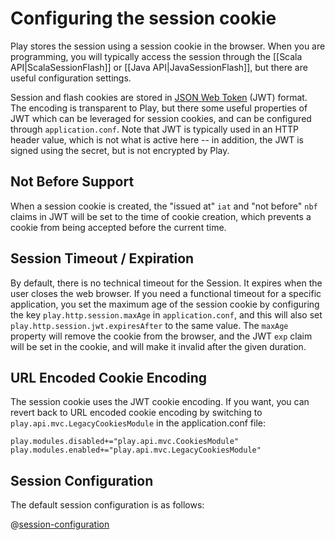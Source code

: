 <!--- Copyright (C) from 2022 The Play Framework Contributors <https://github.com/playframework>, 2011-2021 Lightbend Inc. <https://www.lightbend.com> -->

# Configuring the session cookie

Play stores the session using a session cookie in the browser.  When you are programming, you will typically access the session through the [[Scala API|ScalaSessionFlash]] or [[Java API|JavaSessionFlash]], but there are useful configuration settings.

Session and flash cookies are stored in [JSON Web Token](https://tools.ietf.org/html/rfc7519) (JWT) format.  The encoding is transparent to Play, but there some useful properties of JWT which can be leveraged for session cookies, and can be configured through `application.conf`.  Note that JWT is typically used in an HTTP header value, which is not what is active here -- in addition, the JWT is signed using the secret, but is not encrypted by Play.

## Not Before Support

When a session cookie is created, the "issued at" `iat` and "not before" `nbf` claims in JWT will be set to the time of cookie creation, which prevents a cookie from being accepted before the current time.

## Session Timeout / Expiration

By default, there is no technical timeout for the Session. It expires when the user closes the web browser. If you need a functional timeout for a specific application, you set the maximum age of the session cookie by configuring the key `play.http.session.maxAge` in `application.conf`, and this will also set `play.http.session.jwt.expiresAfter` to the same value.  The `maxAge` property will remove the cookie from the browser, and the JWT `exp` claim will be set in the cookie, and will make it invalid after the given duration.

## URL Encoded Cookie Encoding

The session cookie uses the JWT cookie encoding.  If you want, you can revert back to URL encoded cookie encoding by switching to `play.api.mvc.LegacyCookiesModule` in the application.conf file:

```
play.modules.disabled+="play.api.mvc.CookiesModule"
play.modules.enabled+="play.api.mvc.LegacyCookiesModule"
```

## Session Configuration

The default session configuration is as follows:

@[session-configuration](/confs/play/reference.conf)
